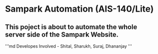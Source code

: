 # Sampark Automation (AIS-140/Lite)
## This poject is about to automate the whole server side of the Sampark Website.
'''md
Developes Involved - Shital, Sharukh, Suraj, Dhananjay
'''
